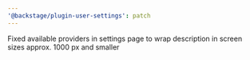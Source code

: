 ```yaml
---
'@backstage/plugin-user-settings': patch
---
```


Fixed available providers in settings page to wrap description in screen sizes approx. 1000 px and smaller
